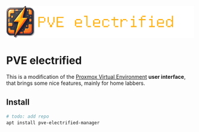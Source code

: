 ![](docs/images/pve-electrified_logo_text.png)

# PVE electrified

This is a modification of the [Proxmox Virtual Environment](https://www.proxmox.com/en/products/proxmox-virtual-environment/overview) 
**user interface**, that brings some nice features, mainly for home labbers.


## Install

````bash
# todo: add repo
apt install pve-electrified-manager
````